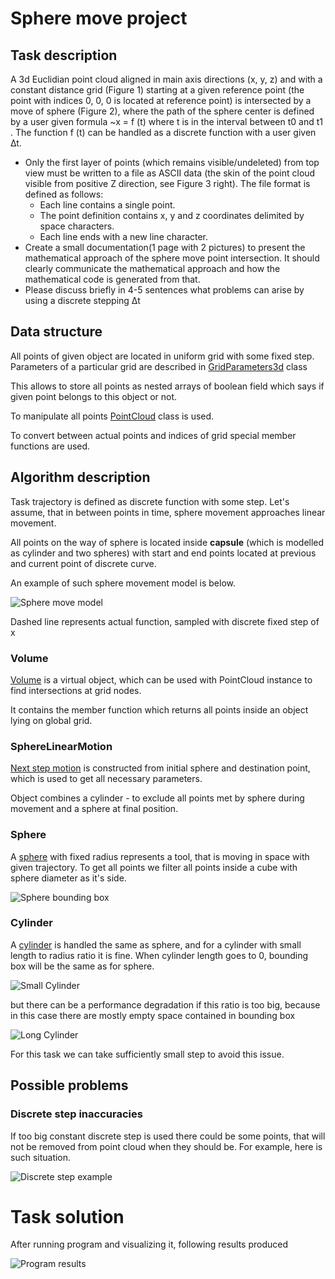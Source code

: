 # Sphere move project

## Task description

A 3d Euclidian point cloud aligned in main axis directions (x, y, z) and with a constant distance grid
(Figure 1) starting at a given reference point (the point with indices 0, 0, 0 is located at reference
point) is intersected by a move of sphere (Figure 2), where the path of the sphere center is defined
by a user given formula ~x = f (t) where t is in the interval between t0 and t1 . The function f (t) can
be handled as a discrete function with a user given ∆t.

- Only the first layer of points (which remains visible/undeleted) from top view must be written
to a file as ASCII data (the skin of the point cloud visible from positive Z direction, see Figure 3
right). The file format is defined as follows:
  - Each line contains a single point.
  - The point definition contains x, y and z coordinates delimited by space characters.
  - Each line ends with a new line character. 
- Create a small documentation(1 page with 2 pictures) to present the mathematical approach of
the sphere move point intersection. It should clearly communicate the mathematical approach
and how the mathematical code is generated from that. 
- Please discuss briefly in 4-5 sentences what problems can arise by using a discrete stepping ∆t

## Data structure

All points of given object are located in uniform grid with some fixed step.
Parameters of a particular grid are described in [GridParameters3d](./include/GridParameters3d.hpp) class

This allows to store all points as nested arrays of boolean field which says 
if given point belongs to this object or not.

To manipulate all points [PointCloud](./include/PointCloud.hpp) class is used.

To convert between actual points and indices of grid special member functions are used.

## Algorithm description

Task trajectory is defined as discrete function with some step.
Let's assume, that in between points in time, sphere movement approaches linear movement.

All points on the way of sphere is located inside **capsule** 
(which is modelled as cylinder and two spheres)
with start and end points located at previous and current point of discrete curve.

An example of such sphere movement model is below.

![Sphere move model](images/arc_model_example.jpg)

Dashed line represents actual function, sampled with discrete fixed step of x 

### Volume

[Volume](./include/Volume.hpp) is a virtual object, which can be used with PointCloud instance to find intersections at grid nodes.

It contains the member function which returns all points inside an object lying on global grid.

### SphereLinearMotion

[Next step motion](include/SphereLinearMotion.hpp) is constructed from initial sphere and destination point, 
which is used to get all necessary parameters.

Object combines a cylinder  - to exclude all points met by sphere during movement
and a sphere at final position.


### Sphere

A [sphere](include/Sphere.hpp) with fixed radius represents a tool, that is moving in space with given trajectory.
To get all points we filter all points inside a cube with sphere diameter as it's side.

![Sphere bounding box](images/sphere_bounding_box.jpg)

### Cylinder

A [cylinder](include/Cylinder.hpp) is handled the same as sphere, and for a cylinder with small length to radius ratio it is fine.
When cylinder length goes to 0, bounding box will be the same as for sphere. 

![Small Cylinder](images/small_cylinder_bounding_box.jpg)

but there can be a performance degradation if this ratio is too big, 
because in this case there are mostly empty space contained in bounding box

![Long Cylinder](images/long_cylinder_bounding_box.jpg)

For this task we can take sufficiently small step to avoid this issue.

## Possible problems

### Discrete step inaccuracies

If too big constant discrete step is used there could be some points, 
that will not be removed from point cloud when they should be. 
For example, here is such situation.

![Discrete step example](images/discrete_step_problem.jpg)


# Task solution

After running program and visualizing it, following results produced

![Program results](images/program_results.jpg)

